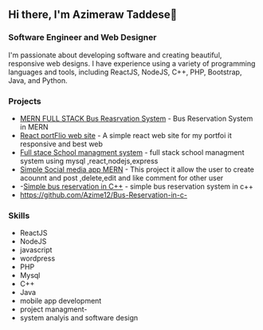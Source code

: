 
## Hi there, I'm  Azimeraw Taddese👋
### Software Engineer and Web Designer

I'm passionate about developing software and creating beautiful, responsive web designs. I have experience using a variety of programming languages and tools, including ReactJS, NodeJS, C++, PHP, Bootstrap, Java, and Python.

### Projects

- [MERN FULL STACK Bus Reasrvation System](https://github.com/Azime12/React-App-bus-reservation-System) - Bus Reservation System  in MERN
- [React portFlio web site](https://github.com/Azime12/My-Portflio-React-app) - A simple react web site for my portfoi it responsive and best web
- [Full stace School managment system](https://github.com/Azime12/School-Mangment-system-METN-app) - full stack school managment system using mysql ,react,nodejs,express
- [Simple Social media app MERN](https://github.com/Azime12/MERN_STACK-Simple-social-madia-app) - This project it allow the user to create acounnt and post ,delete,edit and like comment for other user
- -[Simple bus reservation in C++]( https://github.com/Azime12/Bus-Reservation-in-c-) - simple bus reservation system in c++
- https://github.com/Azime12/Bus-Reservation-in-c-

### Skills

- ReactJS
- NodeJS
- javascript
- wordpress
- PHP
- Mysql
- C++
- Java
- mobile app development
- project managment-
- system analyis and software design
